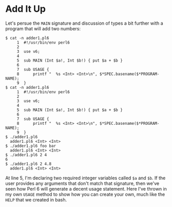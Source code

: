 # Add It Up

Let's persue the ```MAIN``` signature and discussion of types a bit further with a program that will add two numbers:

```
$ cat -n adder1.pl6
     1 	#!/usr/bin/env perl6
     2
     3 	use v6;
     4
     5 	sub MAIN (Int $a!, Int $b!) { put $a + $b }
     6
     7 	sub USAGE {
     8 	    printf "  %s <Int> <Int>\n", $*SPEC.basename($*PROGRAM-NAME);
     9 	}
$ cat -n adder1.pl6
     1 	#!/usr/bin/env perl6
     2
     3 	use v6;
     4
     5 	sub MAIN (Int $a!, Int $b!) { put $a + $b }
     6
     7 	sub USAGE {
     8 	    printf "  %s <Int> <Int>\n", $*SPEC.basename($*PROGRAM-NAME);
     9 	}
$ ./adder1.pl6
  adder1.pl6 <Int> <Int>
$ ./adder1.pl6 foo bar
  adder1.pl6 <Int> <Int>
$ ./adder1.pl6 2 4
6
$ ./adder1.pl6 2 4.8
  adder1.pl6 <Int> <Int>
```

At line 5, I'm declaring two required integer variables called ```$a``` and ```$b```.  If the user provides any arguments that don't match that signature, then we've seen how Perl 6 will generate a decent usage statement.  Here I've thrown in my own ```USAGE``` method to show how you can create your own, much like the ```HELP``` that we created in bash.